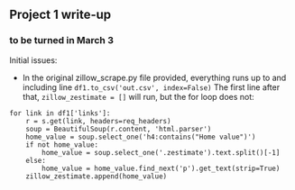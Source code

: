 ## Project 1 write-up
### to be turned in March 3

Initial issues:

* In the original zillow_scrape.py file provided, everything runs up to and including line `df1.to_csv('out.csv', index=False)` 
The first line after that, `zillow_zestimate = []` will run, but the for loop does not:

```
for link in df1['links']:
    r = s.get(link, headers=req_headers)
    soup = BeautifulSoup(r.content, 'html.parser')
    home_value = soup.select_one('h4:contains("Home value")')
    if not home_value:
        home_value = soup.select_one('.zestimate').text.split()[-1]
    else:
        home_value = home_value.find_next('p').get_text(strip=True)
    zillow_zestimate.append(home_value)
```
